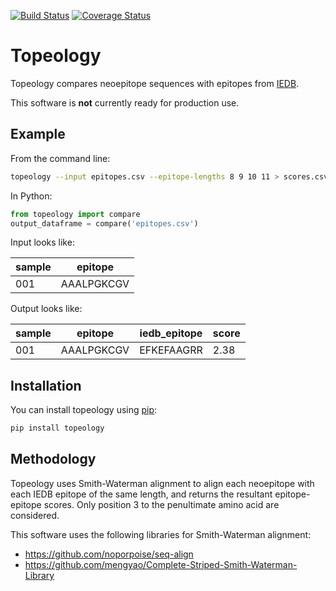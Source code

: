 [![Build Status](https://travis-ci.org/hammerlab/topeology.svg?branch=master)](https://travis-ci.org/hammerlab/topeology) [![Coverage Status](https://coveralls.io/repos/hammerlab/topeology/badge.svg?branch=master&service=github)](https://coveralls.io/github/hammerlab/topeology?branch=master)

# Topeology

Topeology compares neoepitope sequences with epitopes from [IEDB](http://www.iedb.org/).

This software is **not** currently ready for production use.

## Example

From the command line:

```sh
topeology --input epitopes.csv --epitope-lengths 8 9 10 11 > scores.csv
```

In Python:

```python
from topeology import compare
output_dataframe = compare('epitopes.csv')
```

Input looks like:

| sample      | epitope
| ------      | -------
| 001         | AAALPGKCGV

Output looks like:

| sample      | epitope        | iedb_epitope    | score
| ------      | -------        | ------------    | -----
| 001         | AAALPGKCGV     | EFKEFAAGRR      | 2.38

## Installation

You can install topeology using [pip](https://pip.pypa.io/en/latest/quickstart.html):

```sh
pip install topeology
```

## Methodology

Topeology uses Smith-Waterman alignment to align each neoepitope with each IEDB epitope of the
same length, and returns the resultant epitope-epitope scores. Only position 3 to the penultimate
amino acid are considered.

This software uses the following libraries for Smith-Waterman alignment:

- https://github.com/noporpoise/seq-align
- https://github.com/mengyao/Complete-Striped-Smith-Waterman-Library
